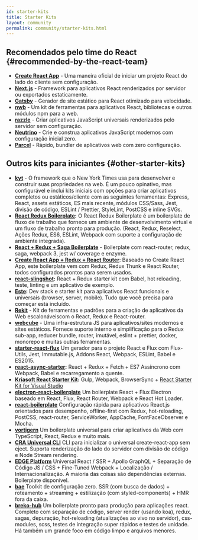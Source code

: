 ```yaml
---
id: starter-kits
title: Starter Kits
layout: community
permalink: community/starter-kits.html
---
```


## Recomendados pelo time do React {#recommended-by-the-react-team}

* **[Create React App](https://github.com/facebook/create-react-app)** - Uma maneira oficial de iniciar um projeto React do lado do cliente sem configuração.
* **[Next.js](https://nextjs.org/)** - Framework para aplicativos React renderizados por servidor ou exportados estaticamente.
* **[Gatsby](https://www.gatsbyjs.org/)** - Gerador de site estático para React otimizado para velocidade.
* **[nwb](https://github.com/insin/nwb)** - Um kit de ferramentas para aplicativos React, bibliotecas e outros módulos npm para a web.
* **[razzle](https://github.com/jaredpalmer/razzle)** - Criar aplicativos JavaScript universais renderizados pelo servidor sem configuração.
* **[Neutrino](https://neutrino.js.org/)** - Crie e construa aplicativos JavaScript modernos com configuração inicial zero.
* **[Parcel](https://parceljs.org)** - Rápido, bundler de aplicativos web com zero configuração.

## Outros kits para iniciantes {#other-starter-kits}

* **[kyt](https://github.com/nytimes/kyt)** - O framework que o New York Times usa para desenvolver e construir suas propriedades na web. É um pouco opinativo, mas configurável e inclui kits iniciais com opções para criar aplicativos completos ou estáticos/cliente com as seguintes ferramentas: Express, React, assets estáticos, ES mais recente, módulos CSS/Sass, Jest, divisão de código, ESLint / Prettier, StyleLint, PostCSS e inline SVGs.
* **[React Redux Boilerplate](https://github.com/iroy2000/react-redux-boilerplate):** O React Redux Boilerplate é um boilerplate de fluxo de trabalho que fornece um ambiente de desenvolvimento virtual e um fluxo de trabalho pronto para produção. (React, Redux, Reselect, Ações Redux, ES6, ESLint, Webpack com suporte a configuração de ambiente integrada).
* **[React + Redux + Saga Boilerplate](https://github.com/gilbarbara/react-redux-saga-boilerplate)** -
Boilerplate com react-router, redux, saga, webpack 3, jest w/ coverage e enzyme.
* **[Create React App + Redux + React Router](https://github.com/notrab/create-react-app-redux)**: 
Baseado no Create React App, este boilerplate vem com Redux, Redux Thunk e React Router, todos configurados prontos para serem usados.
* **[react-slingshot](https://github.com/coryhouse/react-slingshot):**
React + Redux starter kit com Babel, hot reloading, teste, linting e um aplicativo de exemplo.
* **[Este](https://github.com/este/este):**
Dev stack e starter kit para aplicativos React funcionais e universais (browser, server, mobile). Tudo que você precisa para começar está incluído.
* **[Rekit](https://github.com/supnate/rekit)** - Kit de ferramentas e padrões para a criação de aplicativos da Web escalonáveis ​​com o React, Redux e React-router.
* **[webcube](https://github.com/dexteryy/Project-WebCube)** - Uma infra-estrutura JS para aplicativos/sites modernos e sites estáticos. Fornece suporte interno e simplificação para o Redux sub-app, reducer bundle, router, imutável, eslint + prettier, docker, monorepo e muitas outras ferramentas.
 * **[starter-react-flux](https://github.com/SokichiFujita/starter-react-flux)** Um gerador para o projeto React e Flux com Flux-Utils, Jest, Immutable.js, Addons React, Webpack, ESLint, Babel e ES2015.
 * **[react-async-starter](https://github.com/didierfranc/react-async-starter):** React + Redux + Fetch + ES7 Assíncrono com Webpack, Babel e recarregamento a quente.
 * **[Kriasoft React Starter Kit](https://github.com/kriasoft/react-starter-kit):** Gulp, Webpack, BrowserSync + [React Starter Kit for Visual Studio](https://marketplace.visualstudio.com/items?itemName=KonstantinTarkus.ReactjsStarterKit)
 * **[electron-react-boilerplate](https://github.com/chentsulin/electron-react-boilerplate)** Um boilerplate React + Flux Electron baseado em React, Flux, React Router, Webpack e React Hot Loader.
 * **[react-boilerplate](https://github.com/mxstbr/react-boilerplate)** Configuração rápida para aplicativos React.js orientados para desempenho, offline-first com Redux, hot-reloading, PostCSS, react-router, ServiceWorker, AppCache, FontFaceObserver e Mocha.
 * **[vortigern](https://github.com/barbar/vortigern)** Um boilerplate universal para criar aplicativos da Web com TypeScript, React, Redux e muito mais.
 * **[CRA Universal CLI](https://github.com/antonybudianto/cra-universal)** CLI para inicializar o universal create-react-app sem eject. Suporta renderização do lado do servidor com divisão de código e Node Stream rendering.
 * **[EDGE Platform](https://github.com/sebastian-software/edge)** Universal React / SSR + Apollo GraphQL + Separação de Código JS / CSS + Fine-Tuned Webpack + Localização / Internacionalização. A maioria das coisas são dependências externas. Boilerplate disponível.
 * **[bae](https://github.com/siddharthkp/bae)** Toolkit de configuração zero. SSR (com busca de dados) + roteamento + streaming + estilização (com styled-components) + HMR fora da caixa.
 * **[breko-hub](https://github.com/tomatau/breko-hub)** Um boilerplate pronto para produção para aplicações react. Completo com separação de código, server render (usando koa), redux, sagas, depuração, hot-reloading (atualizações ao vivo no servidor), css-modules, scss, testes de integração super rápidos e testes de unidade. Há também um grande foco em código limpo e arquivos menores.
